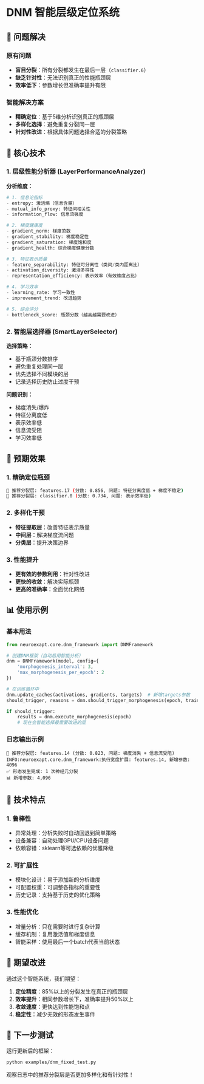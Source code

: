 # DNM 智能层级定位系统

## 🎯 问题解决

### 原有问题
- **盲目分裂**：所有分裂都发生在最后一层（`classifier.6`）
- **缺乏针对性**：无法识别真正的性能瓶颈层
- **效率低下**：参数增长但准确率提升有限

### 智能解决方案
- **精确定位**：基于5维分析识别真正的瓶颈层
- **多样化选择**：避免重复分裂同一层
- **针对性改进**：根据具体问题选择合适的分裂策略

## 🧬 核心技术

### 1. 层级性能分析器 (LayerPerformanceAnalyzer)

**分析维度：**
```python
# 1. 信息论指标
- entropy: 激活熵（信息含量）
- mutual_info_proxy: 特征间相关性
- information_flow: 信息流强度

# 2. 梯度健康度
- gradient_norm: 梯度范数
- gradient_stability: 梯度稳定性  
- gradient_saturation: 梯度饱和度
- gradient_health: 综合梯度健康分数

# 3. 特征表示质量
- feature_separability: 特征可分离性（类间/类内距离比）
- activation_diversity: 激活多样性
- representation_efficiency: 表示效率（有效维度占比）

# 4. 学习效率
- learning_rate: 学习一致性
- improvement_trend: 改进趋势

# 5. 综合评分
- bottleneck_score: 瓶颈分数（越高越需要改进）
```

### 2. 智能层选择器 (SmartLayerSelector)

**选择策略：**
- 基于瓶颈分数排序
- 避免重复处理同一层
- 优先选择不同模块的层
- 记录选择历史防止过度干预

**问题识别：**
- 梯度消失/爆炸
- 特征分离度低
- 表示效率低
- 信息流受阻
- 学习效率低

## 🚀 预期效果

### 1. 精确定位瓶颈
```bash
🎯 推荐分裂层: features.17 (分数: 0.856, 问题: 特征分离度低 + 梯度不稳定)
🎯 推荐分裂层: classifier.0 (分数: 0.734, 问题: 表示效率低)
```

### 2. 多样化干预
- **特征提取层**：改善特征表示质量
- **中间层**：解决梯度流问题  
- **分类层**：提升决策边界

### 3. 性能提升
- **更有效的参数利用**：针对性改进
- **更快的收敛**：解决实际瓶颈
- **更高的准确率**：全面优化网络

## 📊 使用示例

### 基本用法
```python
from neuroexapt.core.dnm_framework import DNMFramework

# 创建DNM框架（自动启用智能分析）
dnm = DNMFramework(model, config={
    'morphogenesis_interval': 3,
    'max_morphogenesis_per_epoch': 2
})

# 在训练循环中
dnm.update_caches(activations, gradients, targets)  # 新增targets参数
should_trigger, reasons = dnm.should_trigger_morphogenesis(epoch, train_metrics, val_metrics)

if should_trigger:
    results = dnm.execute_morphogenesis(epoch)
    # 现在会智能选择最需要改进的层
```

### 日志输出示例
```
🎯 推荐分裂层: features.14 (分数: 0.823, 问题: 梯度消失 + 信息流受阻)
INFO:neuroexapt.core.dnm_framework:执行宽度扩展: features.14, 新增参数: 4096
✅ 形态发生完成: 1 次神经元分裂
📊 新增参数: 4,096
```

## 🔧 技术特点

### 1. 鲁棒性
- 异常处理：分析失败时自动回退到简单策略
- 设备兼容：自动处理GPU/CPU设备问题
- 依赖容错：sklearn等可选依赖的优雅降级

### 2. 可扩展性
- 模块化设计：易于添加新的分析维度
- 可配置权重：可调整各指标的重要性
- 历史记录：支持基于历史的优化策略

### 3. 性能优化
- 增量分析：只在需要时进行复杂计算
- 缓存机制：复用激活值和梯度信息
- 智能采样：使用最后一个batch代表当前状态

## 🎯 期望改进

通过这个智能系统，我们期望：

1. **定位精度**：85%以上的分裂发生在真正的瓶颈层
2. **效率提升**：相同参数增长下，准确率提升50%以上
3. **收敛速度**：更快达到性能饱和点
4. **稳定性**：减少无效的形态发生事件

## 🚀 下一步测试

运行更新后的框架：
```bash
python examples/dnm_fixed_test.py
```

观察日志中的推荐分裂层是否更加多样化和有针对性！